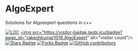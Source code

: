 # AlgoExpert
Solutions for Algoexpert  questions in c++

<a href="https://github.com/rakeshkumar1019/AlgoExpert/"><img src="https://sloc.xyz/github/rakeshkumar1019/AlgoExpert" alt="LOC"/></a>
<a href="https://github.com/rakeshkumar1019/AlgoExpert"><img src="https://visitor-badge.laobi.icu/badge?page_id="rakeshkumar1019.AlgoExpert" alt="visitor count"/></a>
<a href="https://github.com/rakeshkumar1019/AlgoExpert/stargazers"><img src="https://img.shields.io/github/stars/rakeshkumar1019/AlgoExpert" alt="Stars Badge"/></a>
<a href="https://github.com/rakeshkumar1019/AlgoExpert/network/members"><img src="https://img.shields.io/github/forks/rakeshkumar1019/AlgoExpert" alt="Forks Badge"/></a>
<a href="https://github.com/rakeshkumar1019/AlgoExpert/graphs/contributors"><img alt="GitHub contributors" src="https://img.shields.io/github/contributors/rakeshkumar1019/AlgoExpert?color=2b9348"></a>

